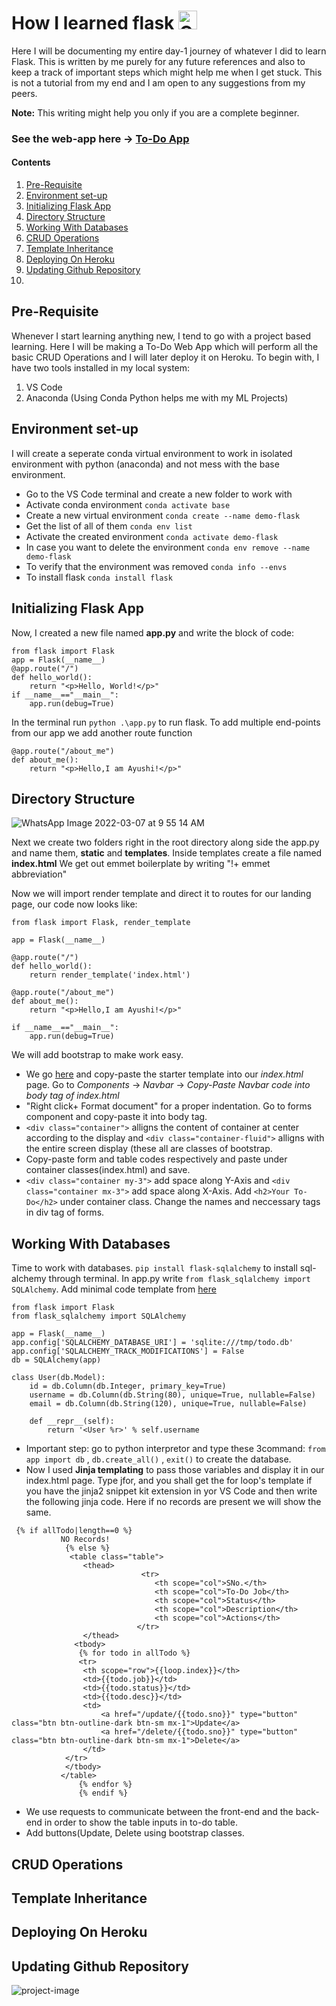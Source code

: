 # How I learned flask <img alt="GIF" src="https://github.com/TheDudeThatCode/TheDudeThatCode/blob/master/Assets/happy.gif" width="30" height="30" />
Here I will be documenting my entire day-1 journey of whatever I did to learn Flask. This is written by me purely for any future references and also to keep a track of important steps which might help me when I get stuck. This is not a tutorial from my end and I am open to any suggestions from my peers.

**Note:** This writing might help you only if you are a complete beginner. 
### See the web-app here -> [To-Do App](https://todo-ayushi.herokuapp.com/)
#### Contents
1. [Pre-Requisite](#pre)
2. [Environment set-up](#env)
3. [Initializing Flask App](#app)
4. [Directory Structure](#dir)
5. [Working With Databases](#data)
6. [CRUD Operations](#crud)
7. [Template Inheritance](#temp)
8. [Deploying On Heroku](#dep)
9. [Updating Github Repository](#git)
10. 

<a name="pre"></a>
## Pre-Requisite
Whenever I start learning anything new, I tend to go with a project based learning. Here I will be making a To-Do Web App which will perform all the basic CRUD Operations and I will later deploy it on Heroku. To begin with, I have two tools installed in my local system:
1. VS Code
2. Anaconda (Using Conda Python helps me with my ML Projects)
<a name="env"></a>
## Environment set-up
I will create a seperate conda virtual environment to work in isolated environment with python (anaconda) and not mess with the base environment. 
- Go to the VS Code terminal and create a new folder to work with
- Activate conda environment `conda activate base`
- Create a new virtual environment `conda create --name demo-flask `
- Get the list of all of them `conda env list`
- Activate the created environment `conda activate demo-flask`
- In case you want to delete the environment `conda env remove --name demo-flask`
- To verify that the environment was removed `conda info --envs`
- To install flask `conda install flask`
<a name="app"></a>
## Initializing Flask App
Now, I created a new file named **app.py** and write the block of code:
```
from flask import Flask
app = Flask(__name__)
@app.route("/")
def hello_world():
    return "<p>Hello, World!</p>"
if __name__=="__main__":
    app.run(debug=True)
```
In the terminal run `python .\app.py` to run flask. To add multiple end-points from our app we add another route function
```
@app.route("/about_me")
def about_me():
    return "<p>Hello,I am Ayushi!</p>"
```
<a name="dir"></a>
## Directory Structure
![WhatsApp Image 2022-03-07 at 9 55 14 AM](https://user-images.githubusercontent.com/79920441/156968060-7bb066f8-8918-4ccc-8823-512bf0d86b43.jpeg)

Next we create two folders right in the root directory along side the app.py and name them, **static** and **templates**. Inside templates create a file named **index.html**
We get out emmet boilerplate by writing "!+ emmet abbreviation"

Now we will import render template and direct it to routes for our landing page, our code now looks like:
```
from flask import Flask, render_template

app = Flask(__name__)

@app.route("/")
def hello_world():
    return render_template('index.html')

@app.route("/about_me")
def about_me():
    return "<p>Hello,I am Ayushi!</p>"

if __name__=="__main__":
    app.run(debug=True)
```    
We will add bootstrap to make work easy.
- We go [here](https://getbootstrap.com/docs/5.1/getting-started/introduction/) and copy-paste the starter template into our *index.html* page. Go to *Components* -> *Navbar* -> *Copy-Paste Navbar code into body tag of index.html*
- "Right click+ Format document" for a proper indentation. Go to forms component and copy-paste it into body tag.
- `<div class="container">` alligns the content of container at center according to the display and `<div class="container-fluid">` alligns with the entire screen display (these all are classes of bootstrap. 
- Copy-paste form and table codes respectively and paste under container classes(index.html) and save. 
- `<div class="container my-3">` add space along Y-Axis and `<div class="container mx-3">` add space along X-Axis. Add `<h2>Your To-Do</h2>` under container class. Change the names and neccessary tags in div tag of forms. 
<a name="data"></a>
## Working With Databases
Time to work with databases. `pip install flask-sqlalchemy` to install sql-alchemy through terminal. In app.py write `from flask_sqlalchemy import SQLAlchemy`. Add minimal code template from [here](https://flask-sqlalchemy.palletsprojects.com/en/2.x/quickstart/)
```
from flask import Flask
from flask_sqlalchemy import SQLAlchemy

app = Flask(__name__)
app.config['SQLALCHEMY_DATABASE_URI'] = 'sqlite:///tmp/todo.db'
app.config['SQLALCHEMY_TRACK_MODIFICATIONS'] = False
db = SQLAlchemy(app)

class User(db.Model):
    id = db.Column(db.Integer, primary_key=True)
    username = db.Column(db.String(80), unique=True, nullable=False)
    email = db.Column(db.String(120), unique=True, nullable=False)

    def __repr__(self):
        return '<User %r>' % self.username
```
- Important step: go to python interpretor and type these 3command: `from app import db` , `db.create_all()` , `exit()` to create the database. 
- Now I used **Jinja templating** to pass those variables and display it in our index.html page. Type jfor, and you shall get the for loop's template if you have the jinja2 snippet kit extension in yor VS Code and then write the following jinja code. Here if no records are present we will show the same.
```
 {% if allTodo|length==0 %}
           NO Records!
            {% else %}
             <table class="table">
                <thead>
                             <tr>
                                <th scope="col">SNo.</th>
                                <th scope="col">To-Do Job</th>
                                <th scope="col">Status</th>
                                <th scope="col">Description</th>
                                <th scope="col">Actions</th>
                            </tr>
                </thead>
              <tbody>
               {% for todo in allTodo %}
               <tr>
                <th scope="row">{{loop.index}}</th>
                <td>{{todo.job}}</td>
                <td>{{todo.status}}</td>
                <td>{{todo.desc}}</td>
                <td>
                    <a href="/update/{{todo.sno}}" type="button" class="btn btn-outline-dark btn-sm mx-1">Update</a>
                    <a href="/delete/{{todo.sno}}" type="button" class="btn btn-outline-dark btn-sm mx-1">Delete</a>
                </td>
            </tr>
            </tbody>
           </table>    
               {% endfor %}
               {% endif %}
```
- We use requests to communicate between the front-end and the back-end in order to show the table inputs in to-do table. 
- Add buttons(Update, Delete using bootstrap classes. 
<a name="crud"></a>
## CRUD Operations
<a name="temp"></a>
## Template Inheritance
<a name="dep"></a>
## Deploying On Heroku
<a name="git"></a>
## Updating Github Repository




![project-image](https://user-images.githubusercontent.com/79920441/156931573-01e2e36e-8ad7-4aaf-ba98-ec21ea60c784.png)
